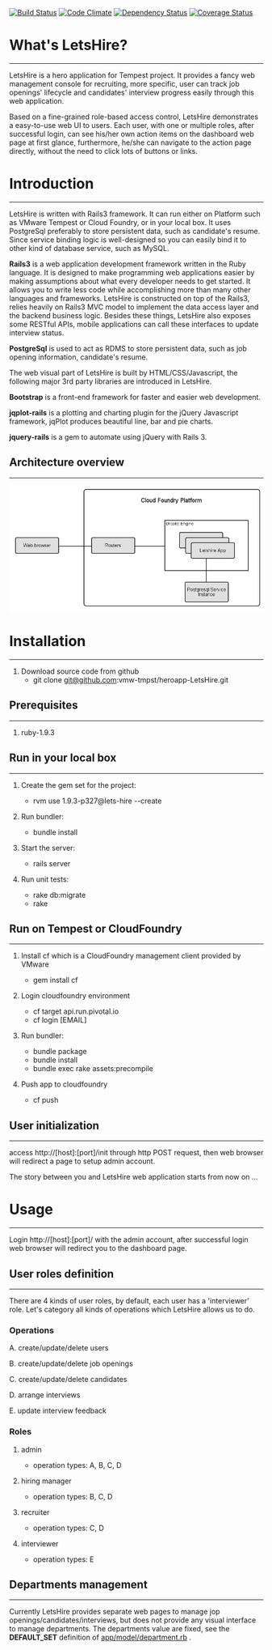 [![Build Status](https://travis-ci.org/vmw-tmpst/heroapp-LetsHire.png?branch=master)](https://travis-ci.org/vmw-tmpst/heroapp-LetsHire) [![Code Climate](https://codeclimate.com/github/vmw-tmpst/heroapp-LetsHire.png)](https://codeclimate.com/github/vmw-tmpst/heroapp-LetsHire) [![Dependency Status](https://gemnasium.com/vmw-tmpst/heroapp-LetsHire.png)](https://gemnasium.com/vmw-tmpst/heroapp-LetsHire) [![Coverage Status](https://coveralls.io/repos/vmw-tmpst/heroapp-LetsHire/badge.png?branch=master)](https://coveralls.io/r/vmw-tmpst/heroapp-LetsHire)

# What's LetsHire?
--------------
LetsHire is a hero application for Tempest project. It provides a fancy web management console for recruiting, more specific, user can track job openings' lifecycle and candidates' interview progress easily through this web application.

Based on a fine-grained role-based access control, LetsHire demonstrates a easy-to-use web UI to users. Each user, with one or multiple roles, after successful login, can see his/her own action items on the dashboard web page at first glance, furthermore, he/she can navigate to the action page directly, without the need to click lots of buttons or links.

# Introduction
--------------
LetsHire is written with Rails3 framework. It can run either on Platform such as VMware Tempest or Cloud Foundry, or in your local box. It uses PostgreSql preferably to store persistent data, such as candidate's resume. Since service binding logic is well-designed so you can easily bind it to other kind of database service, such as MySQL.

__Rails3__ is a web application development framework written in the Ruby language. It is designed to make programming web applications easier by making assumptions about what every developer needs to get started. It allows you to write less code while accomplishing more than many other languages and frameworks. LetsHire is constructed on top of the Rails3, relies heavily on Rails3 MVC model to implement the data access layer and the backend business logic. Besides these things, LetsHire also exposes some RESTful APIs, mobile applications can call these interfaces to update interview status.

__PostgreSql__ is used to act as RDMS to store persistent data, such as job opening information, candidate's resume. 

The web visual part of LetsHire is built by HTML/CSS/Javascript, the following major 3rd party libraries are introduced in LetsHire.

__Bootstrap__ is a front-end framework for faster and easier web development.

__jqplot-rails__ is a plotting and charting plugin for the jQuery Javascript framework, jqPlot produces beautiful line, bar and pie charts.

__jquery-rails__ is a gem to automate using jQuery with Rails 3.

## Architecture overview
--------------

![Image](architecture.png?raw=true)

# Installation
--------------
1. Download source code from github
    + git clone git@github.com:vmw-tmpst/heroapp-LetsHire.git

## Prerequisites
--------------
1. ruby-1.9.3

## Run in your local box
--------------
1. Create the gem set for the project:
    + rvm use 1.9.3-p327@lets-hire --create

2. Run bundler:
    + bundle install

3. Start the server:
    + rails server

4. Run unit tests:
    + rake db:migrate
    + rake

## Run on Tempest or CloudFoundry
--------------
1. Install cf which is a CloudFoundry management client provided by VMware
    + gem install cf

2. Login cloudfoundry environment
    + cf target api.run.pivotal.io
    + cf login [EMAIL]

3. Run bundler:
    + bundle package
    + bundle install
    + bundle exec rake assets:precompile

4. Push app to cloudfoundry
    + cf push

## User initialization
--------------
access http://[host]:[port]/init through http POST request, then web browser will redirect a page to setup admin account.


The story between you and LetsHire web application starts from now on ...

# Usage
--------------
Login http://[host]:[port]/ with the admin account, after successful login web browser will redirect you to the dashboard page.

## User roles definition
--------------
There are 4 kinds of user roles, by default, each user has a 'interviewer' role. Let's category all kinds of operations which LetsHire allows us to do.

### Operations
A. create/update/delete users

B. create/update/delete job openings

C. create/update/delete candidates

D. arrange interviews

E. update interview feedback

### Roles
1. admin
    + operation types: A, B, C, D

2. hiring manager
    + operation types: B, C, D

3. recruiter
    + operation types: C, D

4. interviewer
    + operation types: E

## Departments management
--------------
Currently LetsHire provides separate web pages to manage jop openings/candidates/interviews, but does not provide any visual interface to manage departments. The departments value are fixed, see the __DEFAULT_SET__ definition of [app/model/department.rb](https://github.com/vchs/heroapp-LetsHire/blob/master/app/models/department.rb) .
